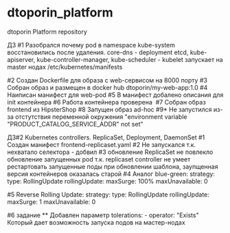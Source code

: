# dtoporin_platform
dtoporin Platform repository

ДЗ
#1 Разобрался почему pod в namespace kube-system восстановились после удаления.
core-dns - deployment
etcd, kube-apiserver, kube-controller-manager, kube-scheduler - kubelet запускает на master нодах /etc/kubernetes/manifests

#2 Создан  Dockerfile для образа с web-сервисом на 8000 порту
#3 Собран образ и размещен в docker hub dtoporin/my-web-app:1.0
#4 Наиписан манифест для web-pod
#5 В манифест добалено описания для init контейнера
#6 Работа контейнера проверена 
#7 Собран образ frontend из HipsterShop
#8 Запущен образ ad-hoc 
#9* Не запустился из-за отстутствия переменной окружения "environment variable "PRODUCT_CATALOG_SERVICE_ADDR" not set"


ДЗ#2
Kubernetes controllers. ReplicaSet, Deployment, DaemonSet
#1 Создан манифест  frontend-replicaset.yaml 
#2 Не запускался т.к. нехватало селектора - добвил
#3 обновление ReplicaSet не повлекло обновление запущенных pod т.к. replicaset controller не умеет рестартовать запущенные поды при обновлении шаблона, заупщенная версия контейнеров оказалась старой
#4 Аналог blue-green:
  strategy:
      type: RollingUpdate
      rollingUpdate:
        maxSurge: 100%
        maxUnavailable: 0 

#5 Reverse Rolling Update:
  strategy:
      type: RollingUpdate
      rollingUpdate:
        maxSurge: 1
        maxUnavailable: 0

#6 задание ** 
   Добавлен параметр 
     tolerations:
           - operator: "Exists"
   Который дает возможность запуска подов на мастер-нодах
